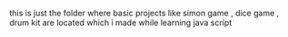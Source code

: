 this is just the folder where basic projects like simon game , dice game , drum kit are located which i made while learning java script
